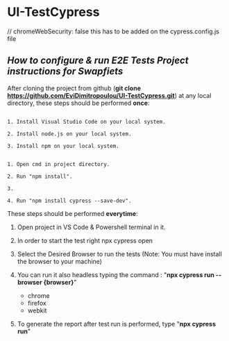 # UI-TestCypress
 
// chromeWebSecurity: false this has to be added on the cypress.config.js file
## <i>How to configure & run E2E Tests Project instructions for Swapfiets</i> ##

 
After cloning the project from github (<b>git clone https://github.com/EviDimitropoulou/UI-TestCypress.git</b>) at any local directory, these steps should be performed <b>once</b>:

 

~~~

1. Install Visual Studio Code on your local system.

2. Install node.js on your local system.

3. Install npm on your local system.

~~~

~~~

1. Open cmd in project directory.

2. Run "npm install".

3. 

4. Run "npm install cypress --save-dev".

~~~

 

These steps should be performed <b>everytime</b>:

 

1. Open project in VS Code & Powershell terminal in it.

2. In order to start the test right npx cypress open

3. Select the Desired Browser to run the tests (Note: You must have install the browser to your         machine)

4. You can run it also headless typing the command :
       "<b>npx cypress run --browser {browser}</b>" 
    - chrome
    - firefox
    - webkit

4. To generate the report after test run is performed, type "<b>npx cypress run</b>"
